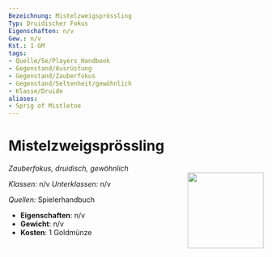 ```yaml
---
Bezeichnung: Mistelzweigsprössling
Typ: Druidischer Fokus
Eigenschaften: n/v
Gew.: n/v
Kst.: 1 GM
tags:
- Quelle/5e/Players_Handbook
- Gegenstand/Ausrüstung
- Gegenstand/Zauberfokus
- Gegenstand/Seltenheit/gewöhnlich
- Klasse/Druide
aliases:
- Sprig of Mistletoe
---
```

# Mistelzweigsprössling
*Zauberfokus, druidisch,  gewöhnlich*  
<img src="Symbolik/Gegenstände.webp" align="right" width="150">

_Klassen:_ n/v 
_Unterklassen:_  n/v

_Quellen:_ Spielerhandbuch

- **Eigenschaften**: n/v
- **Gewicht**: n/v
- **Kosten**: 1 Goldmünze